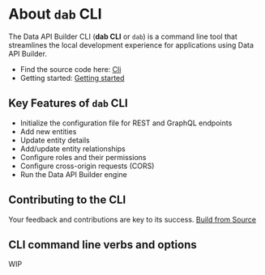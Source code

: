 # About `dab` CLI

The Data API Builder CLI (**dab CLI** or `dab`) is a command line tool that streamlines the local development experience for applications using Data API Builder.

- Find the source code here: [Cli](../src/Cli)
- Getting started: [Getting started](./getting-started/getting-started-dab-cli.md)

## Key Features of `dab` CLI

- Initialize the configuration file for REST and GraphQL endpoints
- Add new entities
- Update entity details
- Add/update entity relationships
- Configure roles and their permissions
- Configure cross-origin requests (CORS)
- Run the Data API Builder engine

## Contributing to the CLI

Your feedback and contributions are key to its success.
[Build from Source](../CONTRIBUTING.md)

## CLI command line verbs and options

WIP
